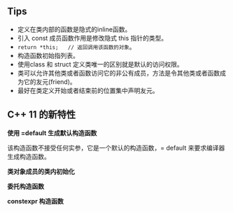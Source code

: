 ## Tips

* 定义在类内部的函数是隐式的inline函数。
* 引入 const 成员函数作用是修改隐式 this 指针的类型。
* `return *this;   // 返回调用该函数的对象`。
* 构造函数初始指列表。
* 使用class 和 struct 定义类唯一的区别就是默认的访问权限。
* 类可以允许其他类或者函数访问它的非公有成员，方法是令其他类或者函数成为它的友元(friend)。
* 最好在类定义开始或者结束前的位置集中声明友元。


## C++ 11 的新特性

**使用 =default 生成默认构造函数**

该构造函数不接受任何实参，它是一个默认的构造函数，= default 来要求编译器生成构造函数。

**类对象成员的类内初始化**

**委托构造函数**

**constexpr 构造函数**
